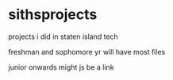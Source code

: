 # sithsprojects
projects i did in staten island tech 


freshman and sophomore yr will have most files 

junior onwards might js be a link
